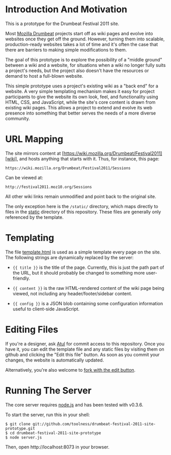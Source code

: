 # Introduction And Motivation

This is a prototype for the Drumbeat Festival 2011 site.

Most [Mozilla Drumbeat][] projects start off as wiki pages and evolve into websites once they get off the ground. However, turning them into scalable, production-ready websites takes a lot of time and it's often the case that there are barriers to making simple modifications to them.

The goal of this prototype is to explore the possibility of a "middle ground" between a wiki and a website, for situations when a wiki no longer fully suits a project's needs, but the project also doesn't have the resources or demand to host a full-blown website.

This simple prototype uses a project's existing wiki as a "back end" for a website. A very simple templating mechanism makes it easy for project participants to give the website its own look, feel, and functionality using HTML, CSS, and JavaScript, while the site's core content is drawn from existing wiki pages. This allows a project to extend and evolve its web presence into something that better serves the needs of a more diverse community.

# URL Mapping

The site mirrors content at [https://wiki.mozilla.org/Drumbeat/Festival2011][wiki], and hosts anything that starts with it. Thus, for instance, this page: 

    https://wiki.mozilla.org/Drumbeat/Festival2011/Sessions

Can be viewed at:

    http://festival2011.moz10.org/Sessions

All other wiki links remain unmodified and point back to the original site.

The only exception here is the `/static/` directory, which maps directly to files in the [static][] directory of this repository. These files are generally only referenced by the template.

# Templating

The file [template.html][] is used as a simple template every page on the site. The following strings are dynamically replaced by the server:

* `{{ title }}` is the title of the page. Currently, this is just the path part of the URL, but it should probably be changed to something more user-friendly.

* `{{ content }}` is the raw HTML-rendered content of the wiki page being viewed, not including any header/footer/sidebar content.

* `{{ config }}` is a JSON blob containing some configuration information useful to client-side JavaScript.

# Editing Files

If you're a designer, ask [Atul][] for commit access to this repository. Once you have it, you can edit the template file and any static files by visiting them on github and clicking the "Edit this file" button. As soon as you commit your changes, the website is automatically updated.

Alternatively, you're also welcome to [fork with the edit button][fork].

# Running The Server

The core server requires [node.js][] and has been tested with v0.3.6.

To start the server, run this in your shell:

    $ git clone git://github.com/toolness/drumbeat-festival-2011-site-prototype.git
    $ cd drumbeat-festival-2011-site-prototype
    $ node server.js

Then, open http://localhost:8073 in your browser.

<!-- Links begin here. -->

  [Atul]: https://github.com/toolness
  [node.js]: http://nodejs.org/
  [Mozilla Drumbeat]: http://drumbeat.org/
  [wiki]: https://wiki.mozilla.org/Drumbeat/Festival2011
  [template.html]: https://github.com/toolness/drumbeat-festival-2011-site-prototype/blob/master/template.html
  [static]: https://github.com/toolness/drumbeat-festival-2011-site-prototype/tree/master/static
  [fork]: https://github.com/blog/844-forking-with-the-edit-button
